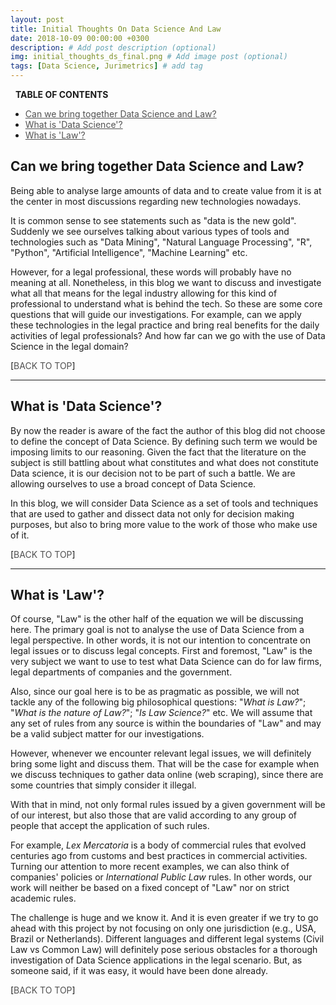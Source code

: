 ```yaml
---
layout: post
title: Initial Thoughts On Data Science And Law
date: 2018-10-09 00:00:00 +0300
description: # Add post description (optional)
img: initial_thoughts_ds_final.png # Add image post (optional)
tags: [Data Science, Jurimetrics] # add tag
---
```


<style>
    a:link {
        color: #515151;
    }
    a:visited {
        color: #515151;
    }
    a:active {
        color: #515151;
    }
</style>

<a name="TOC"></a>

<div class="table_of_contents">
&nbsp;&nbsp;<b>TABLE OF CONTENTS</b>
    <ul>
        <li><a href="#bring_ds_to_law" class="table_of_contents_itens">Can we bring together Data Science and Law?</a></li>
        <li><a href="#what_ds" class="table_of_contents_itens">What is 'Data Science'?</a></li>
        <li><a href="#what_law" class="table_of_contents_itens">What is 'Law'?</a></li>
    </ul>
</div>

<a name="bring_ds_to_law"></a>

## Can we bring together Data Science and Law?

Being able to analyse large amounts of data and to create value from it is at the center in most discussions regarding new technologies nowadays.

It is common sense to see statements such as "data is the new gold". Suddenly we see ourselves talking about various types of tools and technologies such as "Data Mining", "Natural Language Processing", "R", "Python", "Artificial Intelligence", "Machine Learning" etc.

However, for a legal professional, these words will probably have no meaning at all. Nonetheless, in this blog we want to discuss and investigate what all that means for the legal industry allowing for this kind of professional to understand what is behind the tech. So these are some core questions that will guide our investigations. For example, can we apply these technologies in the legal practice and bring real benefits for the daily activities of legal professionals? And how far can we go with the use of Data Science in the legal domain?

[<a href="#TOC" style="text-decoration: none;">BACK TO TOP</a>]

----

<a name="what_ds"></a>

## What is 'Data Science'?

By now the reader is aware of the fact the author of this blog did not choose to define the concept of Data Science. By defining such term we would be imposing limits to our reasoning. Given the fact that the literature on the subject is still battling about what constitutes and what does not constitute Data science, it is our decision not to be part of such a battle. We are allowing ourselves to use a broad concept of Data Science.

In this blog, we will consider Data Science as a set of tools and techniques that are used to gather and dissect data not only for decision making purposes, but also to bring more value to the work of those who make use of it.

[<a href="#TOC" style="text-decoration: none;">BACK TO TOP</a>]

----

<a name="what_law"></a>

## What is 'Law'?

Of course, "Law" is the other half of the equation we will be discussing here. The primary goal is not to analyse the use of Data Science from a legal perspective. In other words, it is not our intention to concentrate on legal issues or to discuss legal concepts. First and foremost, "Law" is the very subject we want to use to test what Data Science can do for law firms, legal departments of companies and the government.

Also, since our goal here is to be as pragmatic as possible, we will not tackle any of the following big philosophical questions: "*What is Law?*"; "*What is the nature of Law?*"; "*Is Law Science?*" etc. We will assume that any set of rules from any source is within the boundaries of "Law" and may be a valid subject matter for our investigations.

However, whenever we encounter relevant legal issues, we will definitely bring some light and discuss them. That will be the case for example when we discuss techniques to gather data online (web scraping), since there are some countries that simply consider it illegal.

With that in mind, not only formal rules issued by a given government will be of our interest, but also those that are valid according to any group of people that accept the application of such rules.

For example, *Lex Mercatoria* is a body of commercial rules that evolved centuries ago from customs and best practices in commercial activities. Turning our attention to more recent examples, we can also think of companies' policies or *International Public Law* rules. In other words, our work will neither be based on a fixed concept of "Law" nor on strict academic rules.

The challenge is huge and we know it. And it is even greater if we try to go ahead with this project by not focusing on only one jurisdiction (e.g., USA, Brazil or Netherlands). Different languages and different legal systems (Civil Law vs Common Law) will definitely pose serious obstacles for a thorough investigation of Data Science applications in the legal scenario. But, as someone said, if it was easy, it would have been done already.

[<a href="#TOC" style="text-decoration: none;">BACK TO TOP</a>]